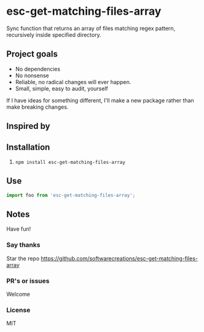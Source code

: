# esc-get-matching-files-array
Sync function that returns an array of files matching regex pattern, recursively inside specified directory.

## Project goals
* No dependencies
* No nonsense
* Reliable, no radical changes will ever happen.
* Small, simple, easy to audit, yourself

If I have ideas for something different, I'll make a new package rather than make breaking changes.

## Inspired by


## Installation

1. `npm install esc-get-matching-files-array`


## Use
```JavaScript
import foo from 'esc-get-matching-files-array';

```

## Notes


Have fun!

### Say thanks
Star the repo
https://github.com/softwarecreations/esc-get-matching-files-array

### PR's or issues
Welcome

### License
MIT
